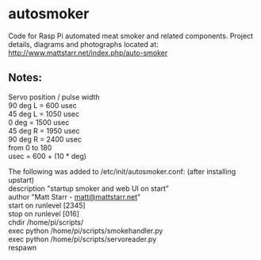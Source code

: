 autosmoker
==========
Code for Rasp Pi automated meat smoker and related components. Project details, diagrams and photographs located at: http://www.mattstarr.net/index.php/auto-smoker

Notes:
----------------------------
Servo position / pulse width<br>
90 deg L = 600 usec<br>
45 deg L = 1050 usec<br>
0 deg = 1500 usec<br>
45 deg R = 1950 usec<br>
90 deg R = 2400 usec<br>
from 0 to 180<br>
usec = 600 + (10 * deg)<br>

The following was added to /etc/init/autosmoker.conf: (after installing upstart)<br>
description "startup smoker and web UI on start"<br>
author "Matt Starr - matt@mattstarr.net"<br>
start on runlevel [2345]<br>
stop on runlevel [016]<br>
chdir /home/pi/scripts/<br>
exec python /home/pi/scripts/smokehandler.py<br>
exec python /home/pi/scripts/servoreader.py<br>
respawn<br>

